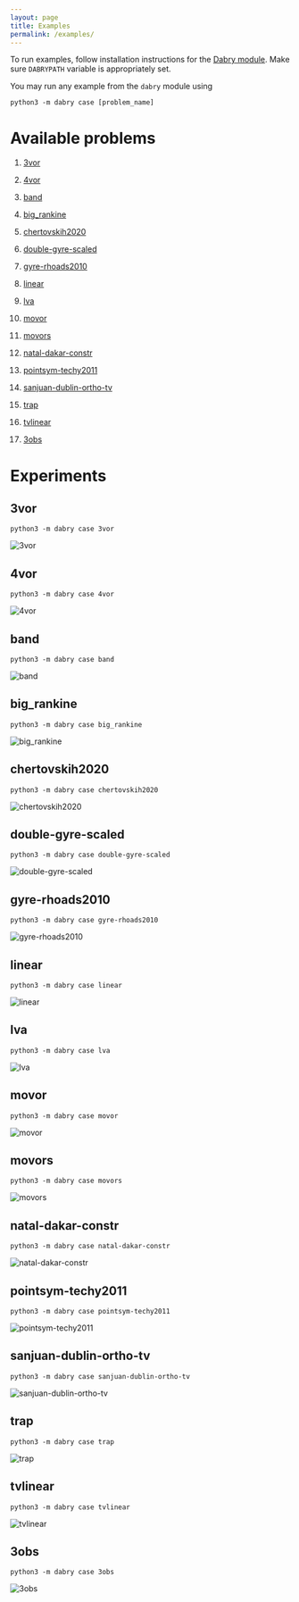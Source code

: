 ```yaml
---
layout: page    
title: Examples
permalink: /examples/
---
```


To run examples, follow installation instructions for the [Dabry module](https://github.com/dabry-route/dabry).
Make sure `DABRYPATH` variable is appropriately set.

You may run any example from the `dabry` module using
```
python3 -m dabry case [problem_name]
```

# Available problems

1) [3vor](#3vor)

2) [4vor](#4vor)

3) [band](#band)

4) [big_rankine](#big_rankine)

5) [chertovskih2020](#chertovskih2020)

6) [double-gyre-scaled](#double-gyre-scaled)

7) [gyre-rhoads2010](#gyre-rhoads2010)

8) [linear](#linear)

9) [lva](#lva)

10) [movor](#movor)

11) [movors](#movors)

12) [natal-dakar-constr](#natal-dakar-constr)

13) [pointsym-techy2011](#pointsym-techy2011)

14) [sanjuan-dublin-ortho-tv](#sanjuan-dublin-ortho-tv)

15) [trap](#trap)

16) [tvlinear](#tvlinear)

17) [3obs](#3obs)


# Experiments


## 3vor
```
python3 -m dabry case 3vor
```
![3vor](assets/gifs/3vor.gif)
## 4vor
```
python3 -m dabry case 4vor
```
![4vor](assets/gifs/4vor.gif)
## band
```
python3 -m dabry case band
```
![band](assets/gifs/band.gif)
## big_rankine
```
python3 -m dabry case big_rankine
```
![big_rankine](assets/gifs/big_rankine.gif)
## chertovskih2020
```
python3 -m dabry case chertovskih2020
```
![chertovskih2020](assets/gifs/chertovskih2020.gif)
## double-gyre-scaled
```
python3 -m dabry case double-gyre-scaled
```
![double-gyre-scaled](assets/gifs/double-gyre-scaled.gif)
## gyre-rhoads2010
```
python3 -m dabry case gyre-rhoads2010
```
![gyre-rhoads2010](assets/gifs/gyre-rhoads2010.gif)
## linear
```
python3 -m dabry case linear
```
![linear](assets/gifs/linear.gif)
## lva
```
python3 -m dabry case lva
```
![lva](assets/gifs/lva.gif)
## movor
```
python3 -m dabry case movor
```
![movor](assets/gifs/movor.gif)
## movors
```
python3 -m dabry case movors
```
![movors](assets/gifs/movors.gif)
## natal-dakar-constr
```
python3 -m dabry case natal-dakar-constr
```
![natal-dakar-constr](assets/gifs/natal-dakar-constr.gif)
## pointsym-techy2011
```
python3 -m dabry case pointsym-techy2011
```
![pointsym-techy2011](assets/gifs/pointsym-techy2011.gif)
## sanjuan-dublin-ortho-tv
```
python3 -m dabry case sanjuan-dublin-ortho-tv
```
![sanjuan-dublin-ortho-tv](assets/gifs/sanjuan-dublin-ortho-tv.gif)
## trap
```
python3 -m dabry case trap
```
![trap](assets/gifs/trap.gif)
## tvlinear
```
python3 -m dabry case tvlinear
```
![tvlinear](assets/gifs/tvlinear.gif)
## 3obs
```
python3 -m dabry case 3obs
```
![3obs](assets/gifs/3obs.gif)